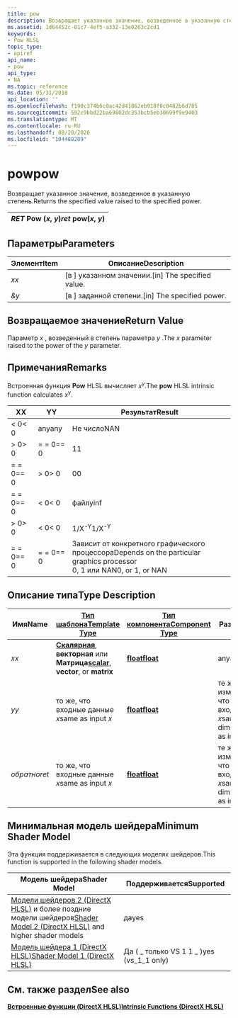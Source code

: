 ```yaml
---
title: pow
description: Возвращает указанное значение, возведенное в указанную степень.
ms.assetid: 1d64452c-81c7-4ef5-a332-13e0263c2cd1
keywords:
- Pow HLSL
topic_type:
- apiref
api_name:
- pow
api_type:
- NA
ms.topic: reference
ms.date: 05/31/2018
api_location: ''
ms.openlocfilehash: f190c374b6c0ac42d41862eb918f0c0482b6d785
ms.sourcegitcommit: 592c9bbd22ba69802dc353bcb5eb30699f9e9403
ms.translationtype: MT
ms.contentlocale: ru-RU
ms.lasthandoff: 08/20/2020
ms.locfileid: "104488209"
---
```

# <a name="pow"></a><span data-ttu-id="5b025-104">pow</span><span class="sxs-lookup"><span data-stu-id="5b025-104">pow</span></span>

<span data-ttu-id="5b025-105">Возвращает указанное значение, возведенное в указанную степень.</span><span class="sxs-lookup"><span data-stu-id="5b025-105">Returns the specified value raised to the specified power.</span></span>



| <span data-ttu-id="5b025-106">*RET* Pow (*x*, *y*)</span><span class="sxs-lookup"><span data-stu-id="5b025-106">*ret* pow(*x*, *y*)</span></span> |
|---------------------|



 

## <a name="parameters"></a><span data-ttu-id="5b025-107">Параметры</span><span class="sxs-lookup"><span data-stu-id="5b025-107">Parameters</span></span>



| <span data-ttu-id="5b025-108">Элемент</span><span class="sxs-lookup"><span data-stu-id="5b025-108">Item</span></span>                                                   | <span data-ttu-id="5b025-109">Описание</span><span class="sxs-lookup"><span data-stu-id="5b025-109">Description</span></span>                            |
|--------------------------------------------------------|----------------------------------------|
| <span data-ttu-id="5b025-110"><span id="x"></span><span id="X"></span>*x*</span><span class="sxs-lookup"><span data-stu-id="5b025-110"><span id="x"></span><span id="X"></span>*x*</span></span><br/> | <span data-ttu-id="5b025-111">\[в \] указанном значении.</span><span class="sxs-lookup"><span data-stu-id="5b025-111">\[in\] The specified value.</span></span><br/> |
| <span data-ttu-id="5b025-112"><span id="y"></span><span id="Y"></span>*&*</span><span class="sxs-lookup"><span data-stu-id="5b025-112"><span id="y"></span><span id="Y"></span>*y*</span></span><br/> | <span data-ttu-id="5b025-113">\[в \] заданной степени.</span><span class="sxs-lookup"><span data-stu-id="5b025-113">\[in\] The specified power.</span></span><br/> |



 

## <a name="return-value"></a><span data-ttu-id="5b025-114">Возвращаемое значение</span><span class="sxs-lookup"><span data-stu-id="5b025-114">Return Value</span></span>

<span data-ttu-id="5b025-115">Параметр *x* , возведенный в степень параметра *y* .</span><span class="sxs-lookup"><span data-stu-id="5b025-115">The *x* parameter raised to the power of the *y* parameter.</span></span>

## <a name="remarks"></a><span data-ttu-id="5b025-116">Примечания</span><span class="sxs-lookup"><span data-stu-id="5b025-116">Remarks</span></span>

<span data-ttu-id="5b025-117">Встроенная функция **Pow** HLSL вычисляет *x*<sup>y</sup>.</span><span class="sxs-lookup"><span data-stu-id="5b025-117">The **pow** HLSL intrinsic function calculates *x*<sup>y</sup>.</span></span>



| <span data-ttu-id="5b025-118">X</span><span class="sxs-lookup"><span data-stu-id="5b025-118">X</span></span>      | <span data-ttu-id="5b025-119">Y</span><span class="sxs-lookup"><span data-stu-id="5b025-119">Y</span></span>      | <span data-ttu-id="5b025-120">Результат</span><span class="sxs-lookup"><span data-stu-id="5b025-120">Result</span></span>                                                                      |
|--------|--------|-----------------------------------------------------------------------------|
| <span data-ttu-id="5b025-121">< 0</span><span class="sxs-lookup"><span data-stu-id="5b025-121">< 0</span></span> | <span data-ttu-id="5b025-122">any</span><span class="sxs-lookup"><span data-stu-id="5b025-122">any</span></span>    | <span data-ttu-id="5b025-123">Не число</span><span class="sxs-lookup"><span data-stu-id="5b025-123">NAN</span></span>                                                                         |
| <span data-ttu-id="5b025-124">> 0</span><span class="sxs-lookup"><span data-stu-id="5b025-124">> 0</span></span> | <span data-ttu-id="5b025-125">= = 0</span><span class="sxs-lookup"><span data-stu-id="5b025-125">== 0</span></span>   | <span data-ttu-id="5b025-126">1</span><span class="sxs-lookup"><span data-stu-id="5b025-126">1</span></span>                                                                           |
| <span data-ttu-id="5b025-127">= = 0</span><span class="sxs-lookup"><span data-stu-id="5b025-127">== 0</span></span>   | <span data-ttu-id="5b025-128">> 0</span><span class="sxs-lookup"><span data-stu-id="5b025-128">> 0</span></span> | <span data-ttu-id="5b025-129">0</span><span class="sxs-lookup"><span data-stu-id="5b025-129">0</span></span>                                                                           |
| <span data-ttu-id="5b025-130">= = 0</span><span class="sxs-lookup"><span data-stu-id="5b025-130">== 0</span></span>   | <span data-ttu-id="5b025-131">< 0</span><span class="sxs-lookup"><span data-stu-id="5b025-131">< 0</span></span> | <span data-ttu-id="5b025-132">файлу</span><span class="sxs-lookup"><span data-stu-id="5b025-132">inf</span></span>                                                                         |
| <span data-ttu-id="5b025-133">> 0</span><span class="sxs-lookup"><span data-stu-id="5b025-133">> 0</span></span> | <span data-ttu-id="5b025-134">< 0</span><span class="sxs-lookup"><span data-stu-id="5b025-134">< 0</span></span> | <span data-ttu-id="5b025-135">1/X<sup>-Y</sup></span><span class="sxs-lookup"><span data-stu-id="5b025-135">1/X<sup>-Y</sup></span></span>                                                            |
| <span data-ttu-id="5b025-136">= = 0</span><span class="sxs-lookup"><span data-stu-id="5b025-136">== 0</span></span>   | <span data-ttu-id="5b025-137">= = 0</span><span class="sxs-lookup"><span data-stu-id="5b025-137">== 0</span></span>   | <span data-ttu-id="5b025-138">Зависит от конкретного графического процессора</span><span class="sxs-lookup"><span data-stu-id="5b025-138">Depends on the particular graphics processor</span></span><br/> <span data-ttu-id="5b025-139">0, 1 или NAN</span><span class="sxs-lookup"><span data-stu-id="5b025-139">0, or 1, or NAN</span></span><br/> |



 

## <a name="type-description"></a><span data-ttu-id="5b025-140">Описание типа</span><span class="sxs-lookup"><span data-stu-id="5b025-140">Type Description</span></span>



| <span data-ttu-id="5b025-141">Имя</span><span class="sxs-lookup"><span data-stu-id="5b025-141">Name</span></span>  | [<span data-ttu-id="5b025-142">**Тип шаблона**</span><span class="sxs-lookup"><span data-stu-id="5b025-142">**Template Type**</span></span>](dx-graphics-hlsl-intrinsic-functions.md)                                                  | [<span data-ttu-id="5b025-143">**Тип компонента**</span><span class="sxs-lookup"><span data-stu-id="5b025-143">**Component Type**</span></span>](dx-graphics-hlsl-intrinsic-functions.md) | <span data-ttu-id="5b025-144">Размер</span><span class="sxs-lookup"><span data-stu-id="5b025-144">Size</span></span>                           |
|-------|----------------------------------------------------------------------------------------------------------------|----------------------------------------------------------------|--------------------------------|
| <span data-ttu-id="5b025-145">*x*</span><span class="sxs-lookup"><span data-stu-id="5b025-145">*x*</span></span>   | <span data-ttu-id="5b025-146">[**Скалярная**](dx-graphics-hlsl-intrinsic-functions.md), **векторная** или **Матрица**</span><span class="sxs-lookup"><span data-stu-id="5b025-146">[**scalar**](dx-graphics-hlsl-intrinsic-functions.md), **vector**, or **matrix**</span></span> | [<span data-ttu-id="5b025-147">**float**</span><span class="sxs-lookup"><span data-stu-id="5b025-147">**float**</span></span>](/windows/desktop/WinProg/windows-data-types)                        | <span data-ttu-id="5b025-148">any</span><span class="sxs-lookup"><span data-stu-id="5b025-148">any</span></span>                            |
| <span data-ttu-id="5b025-149">*y*</span><span class="sxs-lookup"><span data-stu-id="5b025-149">*y*</span></span>   | <span data-ttu-id="5b025-150">то же, что входные данные *x*</span><span class="sxs-lookup"><span data-stu-id="5b025-150">same as input *x*</span></span>                                                                                              | [<span data-ttu-id="5b025-151">**float**</span><span class="sxs-lookup"><span data-stu-id="5b025-151">**float**</span></span>](/windows/desktop/WinProg/windows-data-types)                        | <span data-ttu-id="5b025-152">те же измерения, что и входные *x*</span><span class="sxs-lookup"><span data-stu-id="5b025-152">same dimension(s) as input *x*</span></span> |
| <span data-ttu-id="5b025-153">*обратно*</span><span class="sxs-lookup"><span data-stu-id="5b025-153">*ret*</span></span> | <span data-ttu-id="5b025-154">то же, что входные данные *x*</span><span class="sxs-lookup"><span data-stu-id="5b025-154">same as input *x*</span></span>                                                                                              | [<span data-ttu-id="5b025-155">**float**</span><span class="sxs-lookup"><span data-stu-id="5b025-155">**float**</span></span>](/windows/desktop/WinProg/windows-data-types)                        | <span data-ttu-id="5b025-156">те же измерения, что и входные *x*</span><span class="sxs-lookup"><span data-stu-id="5b025-156">same dimension(s) as input *x*</span></span> |



 

## <a name="minimum-shader-model"></a><span data-ttu-id="5b025-157">Минимальная модель шейдера</span><span class="sxs-lookup"><span data-stu-id="5b025-157">Minimum Shader Model</span></span>

<span data-ttu-id="5b025-158">Эта функция поддерживается в следующих моделях шейдеров.</span><span class="sxs-lookup"><span data-stu-id="5b025-158">This function is supported in the following shader models.</span></span>



| <span data-ttu-id="5b025-159">Модель шейдера</span><span class="sxs-lookup"><span data-stu-id="5b025-159">Shader Model</span></span>                                                                       | <span data-ttu-id="5b025-160">Поддерживается</span><span class="sxs-lookup"><span data-stu-id="5b025-160">Supported</span></span>           |
|------------------------------------------------------------------------------------|---------------------|
| <span data-ttu-id="5b025-161">[Модели шейдеров 2 (DirectX HLSL)](dx-graphics-hlsl-sm2.md) и более поздние модели шейдеров</span><span class="sxs-lookup"><span data-stu-id="5b025-161">[Shader Model 2 (DirectX HLSL)](dx-graphics-hlsl-sm2.md) and higher shader models</span></span> | <span data-ttu-id="5b025-162">да</span><span class="sxs-lookup"><span data-stu-id="5b025-162">yes</span></span>                 |
| [<span data-ttu-id="5b025-163">Модель шейдера 1 (DirectX HLSL)</span><span class="sxs-lookup"><span data-stu-id="5b025-163">Shader Model 1 (DirectX HLSL)</span></span>](dx-graphics-hlsl-sm1.md)                          | <span data-ttu-id="5b025-164">Да ( \_ только VS 1 1 \_ )</span><span class="sxs-lookup"><span data-stu-id="5b025-164">yes (vs\_1\_1 only)</span></span> |



 

## <a name="see-also"></a><span data-ttu-id="5b025-165">См. также раздел</span><span class="sxs-lookup"><span data-stu-id="5b025-165">See also</span></span>

<dl> <dt>

[<span data-ttu-id="5b025-166">**Встроенные функции (DirectX HLSL)**</span><span class="sxs-lookup"><span data-stu-id="5b025-166">**Intrinsic Functions (DirectX HLSL)**</span></span>](dx-graphics-hlsl-intrinsic-functions.md)
</dt> </dl>

 

